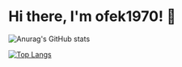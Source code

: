 # Hi there, I'm ofek1970! 👋

![Anurag's GitHub stats](https://github-readme-stats.vercel.app/api?username=ofek1970&show_icons=true&theme=radical)

[![Top Langs](https://github-readme-stats.vercel.app/api/top-langs/?username=ofek1970&layout=compact)](https://github.com/anuraghazra/github-readme-stats)
